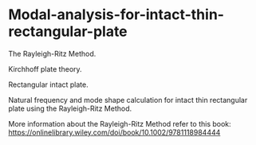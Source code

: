 # Modal-analysis-for-intact-thin-rectangular-plate

The Rayleigh-Ritz Method. 

Kirchhoff plate theory. 

Rectangular intact plate.

Natural frequency and mode shape calculation for intact thin rectangular plate using the Rayleigh-Ritz Method. 

More information about the Rayleigh-Ritz Method refer to this book: https://onlinelibrary.wiley.com/doi/book/10.1002/9781118984444
